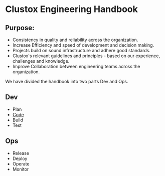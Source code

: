 # Clustox Engineering Handbook

## Purpose:

* Consistency in quality and reliability across the organization.  
* Increase Efficiency and speed of development and decision making.  
* Projects build on sound infrastructure and adhere good standards.
* Clustox's relevant guidelines and principles - based on our experience, challenges and knowledge. 
* Improve Collaboration between engineering teams across the organization. 

We have divided the handbook into two parts Dev and Ops.

## Dev
   * Plan 
   * [Code](https://github.com/Clustox/handbook/blob/main/dev/code/index.md)
   * Build
   * Test
## Ops
   * Release
   * Deploy
   * Operate
   * Monitor
